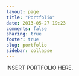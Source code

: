 ```yaml
---
layout: page
title: "Portfolio"
date: 2013-05-27 19:23
comments: false
sharing: true
footer: true
slug: portfolio
sidebar: collapse
---
```


INSERT PORTFOLIO HERE.
